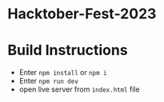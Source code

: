# Hacktober-Fest-2023

# Build Instructions
- Enter ```npm install``` or ```npm i```
- Enter
```npm run dev```
- open live server from ```index.html``` file
